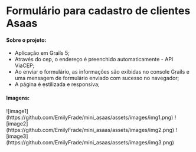 # Formulário para cadastro de clientes Asaas 

<h4>Sobre o projeto:</h4>
<ul>
  <li>Aplicação em Grails 5;</li>
  <li>Através do cep, o endereço é preenchido automaticamente - API ViaCEP;</li>
  <li>Ao enviar o formulário, as informações são exibidas no console Grails e uma mensagem de formulário enviado com sucesso no navegador;</li>
  <li>A página é estilizada e responsiva;</li>
</ul>

<h4>Imagens:</h4>
![image1](https://github.com/EmilyFrade/mini_asaas/assets/images/img1.png)
![image2](https://github.com/EmilyFrade/mini_asaas/assets/images/img2.png)
![image3](https://github.com/EmilyFrade/mini_asaas/assets/images/img3.png)